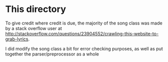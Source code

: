# This directory
To give credit where credit is due, the majority of the song class was made by a stack overflow user at http://stackoverflow.com/questions/23904552/crawling-this-website-to-grab-lyrics.

I did modify the song class a bit for error checking purposes, as well as put together the parser/preprocessor as a whole
